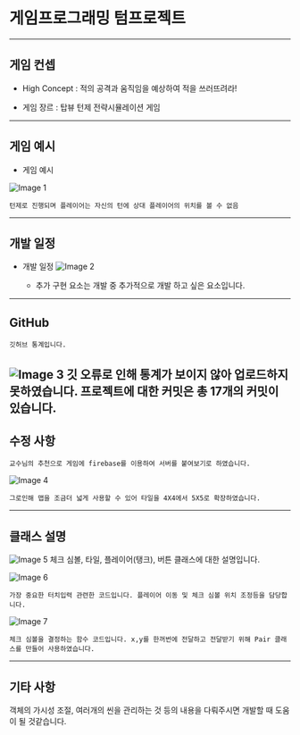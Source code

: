 게임프로그래밍 텀프로젝트
======

------
게임 컨셉
------
+ High Concept : 적의 공격과 움직임을 예상하여 적을 쓰러뜨려라!

+ 게임 장르 : 탑뷰 턴제 전략시뮬레이션 게임


------
게임 예시
------

+ 게임 예시

![Image 1](https://i.imgur.com/a2SVEaG.png)

    턴제로 진행되며 플레이어는 자신의 턴에 상대 플레이어의 위치를 볼 수 없음


------
개발 일정
------
+ 개발 일정
![Image 2](https://i.imgur.com/py7XLPQ.png)

    + 추가 구현 요소는 개발 중 추가적으로 개발 하고 싶은 요소입니다.

------
GitHub
------
	깃허브 통계입니다.
![Image 3](https://i.imgur.com/LAnGU8A.png)
	깃 오류로 인해 통계가 보이지 않아 업로드하지 못하였습니다. 
	프로젝트에 대한 커밋은 총 17개의 커밋이 있습니다.
------
수정 사항
------
	교수님의 추천으로 게임에 firebase를 이용하여 서버를 붙여보기로 하였습니다.
![Image 4](https://i.imgur.com/eYu8lGu.png)

	그로인해 맵을 조금더 넓게 사용할 수 있어 타일을 4X4에서 5X5로 확장하였습니다.

------
클래스 설명
------
![Image 5](https://i.imgur.com/oDzEL1p.png)
	체크 심볼, 타일, 플레이어(탱크), 버튼 클래스에 대한 설명입니다.


![Image 6](https://i.imgur.com/FGEYJcN.png)

	가장 중요한 터치입력 관련한 코드입니다. 플레이어 이동 및 체크 심볼 위치 조정등을 담당합니다.

![Image 7](https://i.imgur.com/FGEYJcN.png)

	체크 심볼을 결정하는 함수 코드입니다. x,y를 한꺼번에 전달하고 전달받기 위해 Pair 클래스를 만들어 사용하였습니다.


------
기타 사항
------
객체의 가시성 조절, 여러개의 씬을 관리하는 것 등의 내용을 다뤄주시면 개발할 때 도움이 될 것같습니다.

